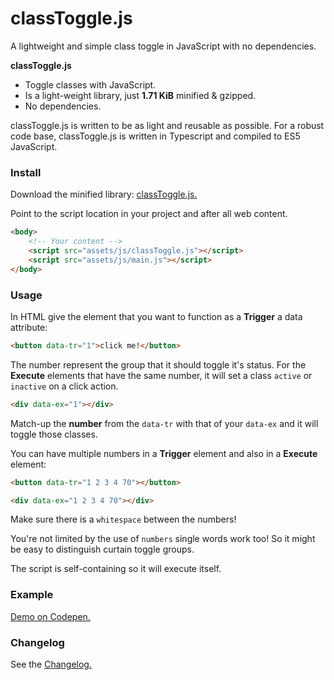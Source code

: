 # classToggle.js

A lightweight and simple class toggle in JavaScript with no dependencies.

**classToggle.js**
- Toggle classes with JavaScript.
- Is a light-weight library, just **1.71 KiB** minified & gzipped.
- No dependencies.

classToggle.js is written to be as light and reusable as possible.
For a robust code base, classToggle.js is written in Typescript and compiled to ES5 JavaScript.

### Install

Download the minified library: [classToggle.js.](https://raw.githubusercontent.com/mvdschee/classToggle.js/master/src/classToggle.js)

Point to the script location in your project and after all web content.
```html
<body>
    <!-- Your content -->
    <script src="assets/js/classToggle.js"></script>
    <script src="assets/js/main.js"></script>
</body>
```

### Usage

In HTML give the element that you want to function as a **Trigger** a data attribute:

```html
<button data-tr="1">click me!</button>
```
The number represent the group that it should toggle it's status.
For the **Execute** elements that have the same number, it will set a class `active` or `inactive` on a click action.

```html
<div data-ex="1"></div>
```

Match-up the **number** from the `data-tr` with that of your `data-ex` and it will toggle those classes. 

You can have multiple numbers in a **Trigger** element and also in a **Execute** element:
```html
<button data-tr="1 2 3 4 70"></button>

<div data-ex="1 2 3 4 70"></div>
```
Make sure there is a `whitespace` between the numbers!

You're not limited by the use of `numbers` single words work too! So it might be easy to distinguish curtain toggle groups.

The script is self-containing so it will execute itself.

### Example
[Demo on Codepen.](https://codepen.io/motion_max/pen/ZXyRLW)


### Changelog
See the [Changelog.](https://github.com/mvdschee/classToggle.js/wiki/Changelog)
